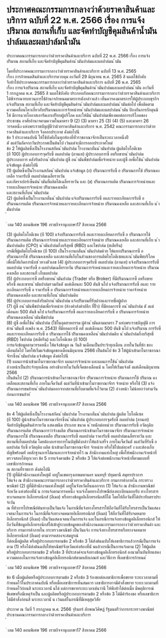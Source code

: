 
# ประกาศคณะกรรมการกลางว่าด้วยราคาสินค้าและบริการ ฉบับที่ 22 พ.ศ. 2566 เรื่อง การแจ้งปริมาณ สถานที่เก็บ และจัดทำบัญชีคุมสินค้าน้ำมันปาล์มและผลปาล์มน้ำมัน
      
      

      
      

ประกาศคณะกรรมการกลางว่าด้วยราคาสินค้าและบริการ 
ฉบับที่  22  พ.ศ.  2566 
เรื่อง  การแจ้งปริมาณ  สถานที่เก็บ  และจัดท้าบัญชีคุมสินค้าน ้ามันปาล์มและผลปาล์มน ้ามัน 
 
 
โดยที่ประกาศคณะกรรมการกลางว่าด้วยราคาสินค้าและบริการ  ฉบับที่  13  พ.ศ.  2565  
เรื่อง  การก้าหนดสินค้าและบริการควบคุม  ลงวันที่  29  มิถุนายน  พ.ศ.  2565  สิ นผลใช้บังคับ   
จึงท้าให้ประกาศคณะกรรมการกลางว่าด้วยราคาสินค้าและบริการ  ฉบับที่  26  พ.ศ.  2565   
เรื่อง  การแจ้งปริมาณ  สถานที่เก็บ  และจัดท้าบัญชีคุมสินค้าน ้ามันปาล์มและผลปาล์มน ้ามัน  ลงวันที่  
1  กรกฎาคม  พ.ศ.  2565  สิ นผลใช้บังคับ  ประกอบกับคณะกรรมการกลางว่าด้วยราคาสินค้าและบริการ   
ได้พิจารณาทบทวนการใช้อ้านาจก้าหนดมาตรการดังกล่าวแล้ว  เห็นควรคงมาตรการให้ผู้ประกอบธุรกิจ 
แจ้งปริมาณ  สถานที่เก็บ  และจัดท้าบัญชีคุมสินค้าน ้ามันปาล์มและผลปาล์มน ้ามันต่อไป  เพื่อติดตาม
ความเคลื่อนไหวเกี่ยวกับปริมาณและการจ้าหน่ายน ้ามันปาล์มและผลปาล์มน ้ามัน  ป้องกันการกักตุนมิให้
มีการฉวยโอกาสเอารัดเอาเปรียบผู้บริโภค  และให้มีน ้ามันปาล์มเพียงพอต่อการบริโภคของประชาชน 
อาศัยอ้านาจตามความในมาตรา  9  (2)  (3)  มาตรา  25  (3)  (4)  (5)  และมาตรา  26   
วรรคหนึ่ง  แห่งพระราชบัญญัติว่าด้วยราคาสินค้าและบริการ  พ.ศ.  2542  คณะกรรมการกลางว่าด้วย 
ราคาสินค้าและบริการ  จึงออกประกาศ  ดังต่อไปนี  
ข้อ 1 ประกาศฉบับนี ให้ใช้บังคับในทุกท้องที่ทั่วราชอาณาจักรเป็นระยะเวลาหนึ่งปี   
ตั งแต่วันถัดจากวันประกาศเป็นต้นไป  เว้นแต่จะมีการออกประกาศใหม่   
ข้อ 2 ให้ผู้ผลิตซึ่งเป็นโรงงานสกัดน ้ามันปาล์ม  โรงงานกลั่นน ้ามันปาล์ม  ผู้ผลิตไบโอดีเซล  
(บี  100)  ผู้ประกอบการจุดรับซื อผลปาล์ม  (ลานเท)  ผู้ประกอบการซื อหรือขายน ้ามันปาล์ม  
ผู้ประกอบการ  คลังรับฝากน ้ามันปาล์ม  ผู้ซื อน ้ามันพืชปาล์มเพื่อจ้าหน่าย  และผู้ซื อเพื่อใช้น ้ามันปาล์ม  
แจ้งข้อมูล  ดังต่อไปนี  
(1) ผู้ผลิตซึ่งเป็นโรงงานสกัดน ้ามันปาล์ม  แจ้งข้อมูล 
 (ก) ปริมาณการรับซื อ  ปริมาณการใช้  ปริมาณคงเหลือ  ราคารับซื อผลปาล์มเฉลี่ยรายวัน  
และอัตราเปอร์เซ็นต์น ้ามันที่ผลิตได้เฉลี่ยรายวัน  และ 
 (ข) ปริมาณการผลิต  ปริมาณการจ้าหน่ายและรายละเอียดการจ้าหน่าย  ปริมาณคงเหลือ  
และสถานที่เก็บน ้ามันปาล์ม   
(2) ผู้ผลิตซึ่งเป็นโรงงานกลั่นน ้ามันปาล์ม  แจ้งปริมาณการรับซื อและรายละเอียดการรับซื อ  
ปริมาณการผลิต  ปริมาณการจ้าหน่ายและรายละเอียดการจ้าหน่าย  ปริมาณคงเหลือ  และสถานที่เก็บ
น ้ามันปาล์ม   
้
 
่
เลม   140   ตอนพิเศษ   196    งราชกิจจานุเบกษา17   สิงหาคม   2566

(3) ผู้ผลิตไบโอดีเซล  (บี  100)  แจ้งปริมาณการรับซื อและรายละเอียดการรับซื อ  ปริมาณการใช้  
ปริมาณการผลิต  ปริมาณการจ้าหน่ายและรายละเอียดการจ้าหน่าย  ปริมาณคงเหลือ  และสถานที่เก็บ
น ้ามันปาล์มดิบ  (CPO)  น ้ามันปาล์มกึ่งบริสุทธิ์  (RBD)  และไขปาล์ม  (สเตียรีน)   
กรณีที่ผู้ผลิตไบโอดีเซล  (บี  100)  เป็นโรงงานกลั่นน ้ามันปาล์มด้วย  ให้แยกปริมาณการซื อ  
ปริมาณการใช้  ปริมาณคงเหลือ  และสถานที่เก็บในส่วนของการผลิตไบโอดีเซลและน ้ามันพืชบริโภค  
เพื่อมิให้เกิดการนับซ ้าทางตัวเลข 
(4) ผู้ประกอบการจุดรับซื อผลปาล์ม  (ลานเท)  แจ้งปริมาณการรับซื อผลปาล์ม  ราคารับซื อ
ผลปาล์มเฉลี่ยรายวัน  ปริมาณการจ้าหน่ายและรายละเอียดการจ้าหน่าย  ปริมาณคงเหลือ  และสถานที่
เก็บผลปาล์ม   
(5) ผู้ประกอบการซื อหรือขายน ้ามันปาล์ม  (Trader  หรือ  Broker)  ที่มีปริมาณการซื อหรือขาย  
หรือซื อและขายน ้ามันปาล์มรวมกันตั งแต่เดือนละ  500  ตันขึ นไป  แจ้งปริมาณการรับซื อและ
รายละเอียดการรับซื อ  ราคารับซื อ  ปริมาณการจ้าหน่ายและรายละเอียดการจ้าหน่าย  ราคาจ้าหน่าย  
ปริมาณคงเหลือ  และสถานที่เก็บน ้ามันปาล์มดิบ   
(6) ผู้ประกอบการคลังรับฝากน ้ามันปาล์ม  แจ้งปริมาณที่รับฝากและรายชื่อผู้ฝาก   
(7) ผู้ซื อน ้ามันพืชปาล์มเพื่อจ้าหน่าย  (ห้างค้าส่งค้าปลีก  ยี่ปั๊ว)  ที่มียอดการซื อน ้ามันปาล์ม 
ตั งแต่เดือนละ  500  ตันขึ นไป  แจ้งปริมาณการรับซื อและรายละเอียดการรับซื อ  ปริมาณการจ้าหน่าย   
ปริมาณคงเหลือน ้ามันพืชปาล์ม   
(8) ผู้ซื อเพื่อใช้น ้ามันปาล์ม  (ใช้ในอุตสาหกรรม  ผู้ค้าน ้ามันตามมาตรา  7  แห่งพระราชบัญญัติ 
การค้าน ้ามันเชื อเพลิง  พ.ศ.  2543)  ที่มียอดการซื อตั งแต่เดือนละ  500  ตันขึ นไป  แจ้งปริมาณ 
การรับซื อและรายละเอียดการรับซื อ  ปริมาณการใช้  ปริมาณคงเหลือน ้ามันปาล์มดิบ  น ้ามันปาล์มกึ่งบริสุทธิ์   
(RBD)  ไขปาล์ม  (สเตียรีน)  และไบโอดีเซล  (บี  100)   
การแจ้งข้อมูลตามวรรคหนึ่ง  ให้แจ้งข้อมูล  ณ  วันสิ นเดือนเป็นประจ้าทุกเดือน  ภายในวันที่ห้า 
ของเดือนถัดไป  โดยให้เริ่มแจ้งข้อมูลของเดือนมิถุนายน  2566  เป็นต้นไป 
ข้อ 3 ให้ผู้น้าเข้ามาในราชอาณาจักรซึ่งน ้ามันปาล์ม  แจ้งข้อมูล  ดังต่อไปนี  
(1) แผนการน้าเข้ามาในราชอาณาจักร  แผนการจ้าหน่าย  และแผนการใช้น ้ามันปาล์ม   
ล่วงหน้าเป็นประจ้าทุกเดือน  อย่างช้าภายในวันที่เจ็ดของเดือนนั น  โดยให้เริ่มแจ้งตั งแต่เดือนมิถุนายน  2566   
เป็นต้นไป 
(2) ปริมาณการน้าเข้ามาในราชอาณาจักร  ปริมาณการจ้าหน่าย  ปริมาณการใช้  ปริมาณ
คงเหลือและสถานที่เก็บ  ภายในเจ็ดวันตั งแต่วันที่น้าเข้ามาในราชอาณาจักร  จ้าหน่าย  หรือใช้ 
(3) แจ้งปริมาณการขนย้ายน ้ามันปาล์มออกจากสถานที่เก็บตามที่แจ้งไว้ตาม  (2)  ล่วงหน้า 
ไม่น้อยกว่าสามวันก่อนการขนย้าย 
้
 
่
เลม   140   ตอนพิเศษ   196    งราชกิจจานุเบกษา17   สิงหาคม   2566

ข้อ 4 ให้ผู้ผลิตซึ่งเป็นโรงงานสกัดน ้ามันปาล์ม  โรงงานกลั่นน ้ามันปาล์ม  ผู้ผลิต  ไบโอดีเซล  
(บี  100)  ผู้น้าเข้ามาในราชอาณาจักรซึ่งน ้ามันปาล์ม  ผู้ประกอบการจุดรับซื อผลปาล์ม  (ลานเท)  
จัดท้าบัญชีคุมสินค้ารายวัน  แสดงชนิด  ประเภท  ขนาด  น ้าหนักต่อหน่วย  ปริมาณการรับซื อวัตถุดิบ  
ปริมาณการผลิต  ปริมาณการว่าจ้างผลิต  ปริมาณการน้าเข้ามาในราชอาณาจักร  ปริมาณการจ้าหน่าย  
ปริมาณการใช้  ปริมาณคงเหลือ  ปริมาณการรับซื อผลปาล์ม  ราคารับซื อผลปาล์มเฉลี่ยรายวัน  และ
สถานที่เก็บผลปาล์ม  โดยต้องลงรายการในบัญชีดังกล่าวให้แล้วเสร็จ  ภายในเจ็ดวันตั งแต่วันที่รับซื อ 
ผลปาล์ม  รับซื อวัตถุดิบ  ผลิต  น้าเข้ามาในราชอาณาจักร  จ้าหน่าย  หรือใช้ไปแต่ละครั ง  และต้องเก็บ
บัญชีพร้อมทั งหลักฐานการได้มาและการจ้าหน่ายไว้  ณ  ส้านักงานแห่งใหญ่  เพื่อให้พนักงานเจ้าหน้าที่
ตรวจสอบได้ทุกเวลา 
ข้อ 5 การแจ้งตามข้อ  2  หรือข้อ  3  ให้แจ้งต่อพนักงานเจ้าหน้าที่ตามแบบที่เลขาธิการก้าหนด   
ณ  สถานที่ราชการ  ดังต่อไปนี    
(1) ผู้ที่มีส้านักงานแห่งใหญ่ตั งอยู่ในเขตกรุงเทพมหานคร  นนทบุรี  ปทุมธานี  สมุทรปราการ  
ให้แจ้ง  ณ  ส้านักงานคณะกรรมการกลางว่าด้วยราคาสินค้าและบริการ  กรมการค้าภายใน  กระทรวงพาณิชย์ 
(2) ผู้ที่มีส้านักงานแห่งใหญ่ตั งอยู่ในจังหวัดอื่นนอกจาก  (1)  ให้แจ้ง  ณ  ส้านักงานพาณิชย์จังหวัด 
แห่งท้องที่นั น 
การแจ้งตามวรรคหนึ่ง  จะแจ้งโดยทางไปรษณีย์ลงทะเบียนตอบรับ  ทางโทรสาร  ทางจดหมาย
อิเล็กทรอนิกส์  (อีเมล)  หรือทางข้อมูลอิเล็กทรอนิกส์ก็ได้  โดยให้ถือวันที่ได้ประทับตราประจ้าวัน   
ณ  ที่ท้าการไปรษณีย์ต้นทางเป็นวันแจ้ง  ในกรณีที่แจ้งทางโทรสารให้ถือวันที่ได้รับโทรสารเป็นวันแสดง
เจตนาในการแจ้ง  ในกรณีที่แจ้งทางจดหมายอิเล็กทรอนิกส์  (อีเมล)  ให้ถือวันที่ได้รับจดหมาย
อิเล็กทรอนิกส์  (อีเมล)  เป็นวันแสดงเจตนาในการแจ้ง  และในกรณีการแจ้งทางข้อมูลอิเล็กทรอนิกส์ 
ให้ถือวันที่ข้อมูลอิเล็กทรอนิกส์ได้เข้าสู่ระบบข้อมูลของส้านักงานคณะกรรมการกลางว่าด้วยราคาสินค้า
และบริการ  กรมการค้าภายใน  กระทรวงพาณิชย์  เป็นวันแจ้ง 
การแจ้งทางโทรสารหรือทางจดหมายอิเล็กทรอนิกส์  (อีเมล)  ตามวรรคสองจะสมบูรณ์   
ก็ต่อเมื่อผู้ผลิต  หรือผู้ประกอบการตามข้อ  2  หรือข้อ  3  ได้ส่งต้นฉบับให้เลขาธิการแล้วกรณีเป็นการแจ้ง 
ตาม  (1)  หรือได้ส่งต้นฉบับให้พาณิชย์จังหวัดแห่งท้องที่นั นแล้วกรณีเป็นการแจ้งตาม  (2) 
ให้ผู้ผลิตหรือผู้ประกอบการตามข้อ  2  หรือข้อ  3  ที่ประสงค์จะแจ้งทางข้อมูลอิเล็กทรอนิกส์
ลงนามในบันทึกแสดงความตกลงในการแจ้งทางข้อมูลอิเล็กทรอนิกส์ตามหลักเกณฑ์  และวิธีการ 
ที่เลขาธิการก้าหนด 
้
 
่
เลม   140   ตอนพิเศษ   196    งราชกิจจานุเบกษา17   สิงหาคม   2566

ข้อ 6 เมื่อผู้ผลิตหรือผู้ประกอบการตามข้อ  2  หรือข้อ  3  ร้องขอต่อเลขาธิการเพื่อขยาย 
ระยะเวลาตามที่ก้าหนดไว้ในประกาศฉบับนี   หรือเมื่อเลขาธิการเห็นสมควร  เลขาธิการอาจมีค้าสั่งขยาย
ระยะเวลาตามที่ก้าหนดไว้ก่อนสิ นระยะเวลานั นได้  แต่การขยายระยะเวลาเช่นว่านี ให้พึงท้าได้ต่อเมื่อ 
มีพฤติการณ์พิเศษหรือมีเหตุจ้าเป็น  และผู้ผลิตหรือผู้ประกอบการตามข้อ  2  หรือข้อ  3  ได้มีค้าร้องขอ
หรือเลขาธิการได้มีค้าสั่งก่อนสิ นระยะเวลานั น  เว้นแต่ในกรณีที่มีเหตุสุดวิสัย 
 
ประกาศ  ณ  วันที่  1  กรกฎาคม  พ.ศ.  2566 
จุรินทร์  ลักษณวิศิษฏ์ 
รัฐมนตรีว่าการกระทรวงพาณิชย์   
ประธานคณะกรรมการกลางว่าด้วยราคาสินค้าและบริการ   
้
 
่
เลม   140   ตอนพิเศษ   196    งราชกิจจานุเบกษา17   สิงหาคม   2566
